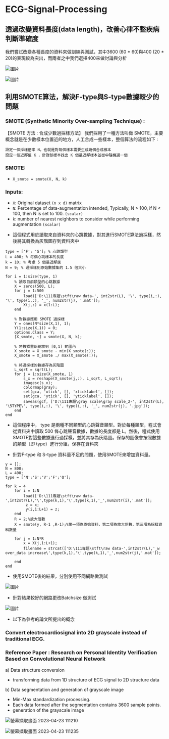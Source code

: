 # ECG-Signal-Processing

## 透過改變資料長度(data length)，改善心律不整疾病判斷準確度

我們嘗試改變各種長度的資料來做訓練與測試，其中3600 (60 * 60)與400 (20 * 20)的表現較為突出，而兩者之中我們選擇400來做討論與分析

![圖片](https://user-images.githubusercontent.com/68816726/235293407-ebf3ffec-a059-480f-a283-4208a6b2ec94.png)

![圖片](https://user-images.githubusercontent.com/68816726/235293431-968b70ea-3810-4a3b-ad61-59b0e48b2f5e.png)



##  利用SMOTE算法，解決F-type與S-type數據較少的問題
### SMOTE (Synthetic Minority Over-sampling Technique) :

【SMOTE 方法 : 合成少數過採樣方法】
我們採用了一種方法叫做 SMOTE，主要概念就是在少數樣本位置近的地方，人工合成一些樣本，整個算法的流程如下 :

    設定一個採樣倍率 N，也就是對每個樣本需要生成幾個合成樣本
    設定一個近鄰值 K ，針對該樣本找出 K 個最近鄰樣本並從中隨機選一個
   


###  SMOTE:
- `X_smote = smote(X, N, k)` 
### Inputs:
- `X`: Original dataset `(n x d)` matrix
- `N`: Percentage of data-augmentation intended, Typically, N > 100, if N < 100, then N is set to 100. `(scalar)`
- `k`: number of nearest neighbors to consider while performing augmentation `(scalar)`
 

* 這個程式用於讀取來自資料夾的心跳數據，對其進行SMOTE算法過採樣，然後將其轉換為灰階圖存到資料夾中

```
type = ['F'; 'S']; % 心跳類型
L = 400; % 每個心跳樣本的長度
k = 10; % 考慮 5 個最近鄰居
N = 9; % 過採樣到原始數據集的 1.5 倍大小

for i = 1:size(type, 1)
    % 讀取目前類型的心跳數據
    X = zeros(500, L);
    for j = 1:500
        load(['D:\111專題\stft\raw data-', int2str(L), '\', type(i,:), '\', type(i,:), '_', num2str(j), '.mat']);
        X(j,:) = x(1:L);
    end
    
    % 對數據應用 SMOTE 過採樣
    Y = ones(N*size(X,1), 1);
    Y(1:size(X,1)) = 0;
    options.Class = Y;
    [X_smote, ~] = smote(X, N, k);

    % 將數據重新縮放到 [0,1] 範圍內
    X_smote = X_smote - min(X_smote(:));
    X_smote = X_smote ./ max(X_smote(:));
    
    % 將過採樣的數據存為灰階圖
    L_sqrt = sqrt(L);
    for j = 1:size(X_smote, 1)
        s_x = reshape(X_smote(j,:), L_sqrt, L_sqrt);
        imagesc(s_x);
        colormap(gray);
        set(gca, 'xtick', [], 'xticklabel', []);
        set(gca, 'ytick', [], 'yticklabel', []);
        saveas(gcf, ['D:\111專題\gray scale\gray scale_2-', int2str(L), '\5TYPE\', type(i,:), '\', type(i,:), '_', num2str(j), '.jpg']);
    end
end
```
* 這個程序中， type 是兩種不同類型的心跳聲音類型。對於每種類型，程式會從資料夾中讀取 500 條心跳聲音數據，數據的長度都是 L。然後，程式使用SMOTE對這些數據進行過採樣，並將其存為灰階圖。保存的圖像會按照數據的類型（即 type）進行分組，保存在資料夾


* 針對F-type 和 S-type 資料量不足的問題，使用SMOTE來增加資料量。

```
y = [];
N = 800;
L = 400;
type = ['N';'S';'V';'F';'Q'];

for k = 4
    for i = 1:N
        load(['D:\111專題\stft\raw data-',int2str(L),'\',type(k,1),'\',type(k,1),'_',num2str(i),'.mat']);
         z = x;
         y(i,1:L+1) = z;
    end
    R = 2;%放大倍數
    X = smote(y, R-1 ,R-1);%第一項為原始資料，第二項為放大倍數，第三項為採樣資料數量

    for j = 1:N*R
        x = X(j,1:L+1);
        filename = strcat(['D:\111專題\stft\raw data-',int2str(L),'_w over_data increase\',type(k,1),'\',type(k,1),'_',num2str(j),'.mat']);    
    
    end
end
```

* 使用SMOTE後的結果，分別使用不同網路做測試

![圖片](https://user-images.githubusercontent.com/68816726/236611552-920e5e36-a6b8-4be8-aaae-d690a9400ad5.png)

* 針對結果較好的網路更改Batchsize 做測試

![圖片](https://user-images.githubusercontent.com/68816726/236611474-a79fb992-070c-40ed-90df-29d61e990dae.png)

* 以下為參考的論文所提出的概念
  
### Convert electrocardiosignal into 2D grayscale instead of traditional ECG.

### Reference Paper : Research on Personal Identity Verification Based on Convolutional Neural Network

a) Data structure conversion
 * transforming data from 1D structure of ECG signal to 2D structure data

b) Data segmentation and generation of grayscale image

  *  Min-Max standardization processing.
 *  Each data formed after the segmentation contains 3600 sample points.
 * generation of the grayscale image





![螢幕擷取畫面 2023-04-23 111210](https://user-images.githubusercontent.com/68816726/233817697-3061fe4b-4822-45ce-80fb-4d9a8fcadf2f.png)


![螢幕擷取畫面 2023-04-23 111235](https://user-images.githubusercontent.com/68816726/233817700-548381fb-f91f-492e-855b-a71c87299a5c.png)


